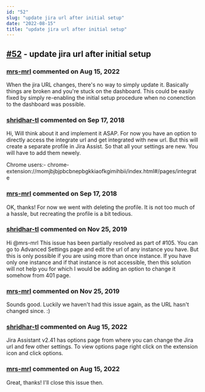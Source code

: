 ```yaml
---
id: "52"
slug: "update jira url after initial setup"
date: "2022-08-15"
title: "update jira url after initial setup"
---
```



## [#52](https://github.com/shridhar-tl/jira-assistant/issues/52) - update jira url after initial setup

### [mrs-mrl](https://github.com/mrs-mrl) commented on Aug 15, 2022

When the jira URL changes, there's no way to simply update it. Basically things are broken and you're stuck on the dashboard. This could be easily fixed by simply re-enabling the initial setup procedure when no conenction to the dashboard was possible.

### [shridhar-tl](https://github.com/shridhar-tl) commented on Sep 17, 2018

Hi, Will think about it and implement it ASAP. For now you have an option to directly access the integrate url and get integrated with new url. But this will create a separate profile in Jira Assist. So that all your settings are new. You will have to add them newely.

Chrome users:- chrome-extension://momjbjbjpbcbnepbgkkiaofkgimihbii/index.html#/pages/integrate

### [mrs-mrl](https://github.com/mrs-mrl) commented on Sep 17, 2018

OK, thanks! For now we went with deleting the profile. It is not too much of a hassle, but recreating the profile is a bit tedious.

### [shridhar-tl](https://github.com/shridhar-tl) commented on Nov 25, 2019

Hi @mrs-mrl 
This issue has been partially resolved as part of #105. You can go to Advanced Settings page and edit the url of any instance you have. But this is only possible if you are using more than once instance. If you have only one instance and if that instance is not accessible, then this solution will not help you for which I would be adding an option to change it somehow from 401 page.

### [mrs-mrl](https://github.com/mrs-mrl) commented on Nov 25, 2019

Sounds good. Luckily we haven't had this issue again, as the URL hasn't changed since. :)

### [shridhar-tl](https://github.com/shridhar-tl) commented on Aug 15, 2022

Jira Assistant v2.41 has options page from where you can change the Jira url and few other settings. To view options page right click on the extension icon and click options.

### [mrs-mrl](https://github.com/mrs-mrl) commented on Aug 15, 2022

Great, thanks! I'll close this issue then.
